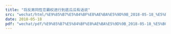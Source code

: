 ```yaml
---
title: "将反男同性恋霸权进行到底瓜瓜有话说"
src: "wechat/html/%E9%85%B7%E5%84%BF%E8%AE%BA%E5%9D%9B_2018-05-18_%E5%B0%86%E5%8F%8D%E7%94%B7%E5%90%8C%E6%80%A7%E6%81%8B%E9%9C%B8%E6%9D%83%E8%BF%9B%E8%A1%8C%E5%88%B0%E5%BA%95%E7%93%9C%E7%93%9C%E6%9C%89%E8%AF%9D%E8%AF%B4.html"
date: 2018-05-18
pdf: "wechat/pdf/%E9%85%B7%E5%84%BF%E8%AE%BA%E5%9D%9B_2018-05-18_%E5%B0%86%E5%8F%8D%E7%94%B7%E5%90%8C%E6%80%A7%E6%81%8B%E9%9C%B8%E6%9D%83%E8%BF%9B%E8%A1%8C%E5%88%B0%E5%BA%95%E7%93%9C%E7%93%9C%E6%9C%89%E8%AF%9D%E8%AF%B4.pdf"
---
```


